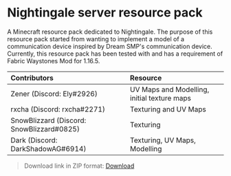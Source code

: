 # Nightingale server resource pack

A Minecraft resource pack dedicated to Nightingale.
The purpose of this resource pack started from wanting to implement a model of a communication device inspired by Dream SMP's communication device.
Currently, this resource pack has been tested with and has a requirement of Fabric Waystones Mod for 1.16.5.

| Contributors                              | Resource                                    |
|:----------------------------------------- |:------------------------------------------- |
| Zener (Discord: Ely#2926)                 | UV Maps and Modelling, initial texture maps |
| rxcha (Discord: rxcha#2271)               | Texturing and UV Maps                       |
| SnowBlizzard (Discord: SnowBlizzard#0825) | Texturing                                   |
| Dark	(Discord: DarkShadowAG#6914)		| Texturing, UV Maps, Modelling				  |

> Download link in ZIP format: [Download](https://github.com/Sulfurixar/nightingale_server_resource_pack/releases/download/1.0.1/Z-Type.Comms.1.0.1.zip "Resource Pack Download Link")
